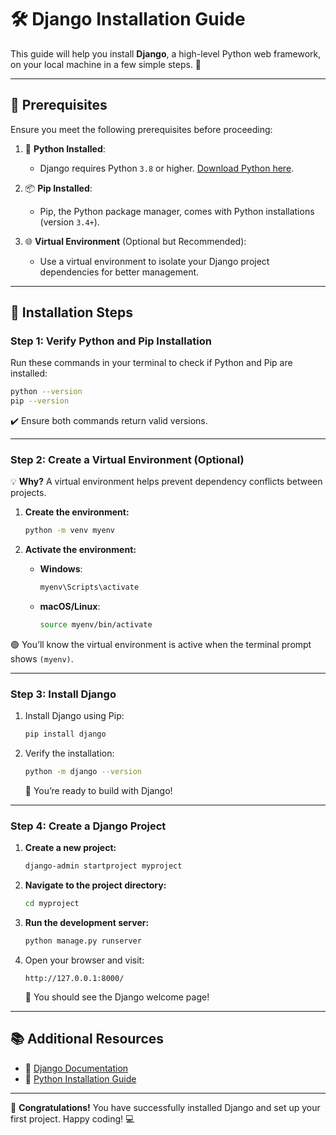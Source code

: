 # 🛠️ **Django Installation Guide**

This guide will help you install **Django**, a high-level Python web framework, on your local machine in a few simple steps. 🚀

---

## 🎯 **Prerequisites**

Ensure you meet the following prerequisites before proceeding:

1. 🐍 **Python Installed**:
   - Django requires Python `3.8` or higher. [Download Python here](https://www.python.org/).

2. 📦 **Pip Installed**:
   - Pip, the Python package manager, comes with Python installations (version `3.4+`).

3. 🌐 **Virtual Environment** (Optional but Recommended):
   - Use a virtual environment to isolate your Django project dependencies for better management.

---

## 🚧 **Installation Steps**

### **Step 1: Verify Python and Pip Installation**

Run these commands in your terminal to check if Python and Pip are installed:

```bash
python --version
pip --version
```

✔️ Ensure both commands return valid versions.

---

### **Step 2: Create a Virtual Environment (Optional)**

💡 **Why?** A virtual environment helps prevent dependency conflicts between projects.

1. **Create the environment:**
   ```bash
   python -m venv myenv
   ```

2. **Activate the environment:**
   - **Windows**:
     ```bash
     myenv\Scripts\activate
     ```
   - **macOS/Linux**:
     ```bash
     source myenv/bin/activate
     ```

🟢 You’ll know the virtual environment is active when the terminal prompt shows `(myenv)`.

---

### **Step 3: Install Django**

1. Install Django using Pip:
   ```bash
   pip install django
   ```

2. Verify the installation:
   ```bash
   python -m django --version
   ```
   🎉 You’re ready to build with Django!

---

### **Step 4: Create a Django Project**

1. **Create a new project:**
   ```bash
   django-admin startproject myproject
   ```

2. **Navigate to the project directory:**
   ```bash
   cd myproject
   ```

3. **Run the development server:**
   ```bash
   python manage.py runserver
   ```

4. Open your browser and visit:
   ```
   http://127.0.0.1:8000/
   ```
   🌟 You should see the Django welcome page!

---

## 📚 **Additional Resources**

- 📖 [Django Documentation](https://docs.djangoproject.com/)
- 🐍 [Python Installation Guide](https://www.python.org/downloads/)

---

🎉 **Congratulations!** You have successfully installed Django and set up your first project. Happy coding! 💻
